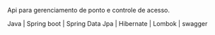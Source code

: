 Api para gerenciamento de ponto e controle de acesso.

Java | Spring boot | Spring Data Jpa | Hibernate | Lombok | swagger

